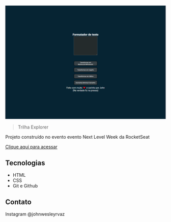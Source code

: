 

![preview](preview.png)

> Trilha Explorer

Projeto construído no evento evento Next Level Week da RocketSeat

[Clique aqui para acessar](https://johnwesley14.github.io/formatador-texto)

## Tecnologias

- HTML
- CSS 
- Git e Github

## Contato

Instagram @johnwesleyrvaz 